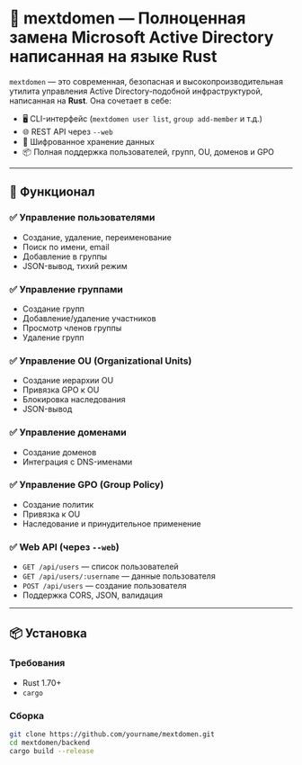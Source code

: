 # 🏢 mextdomen — Полноценная замена Microsoft Active Directory написанная на языке Rust

`mextdomen` — это современная, безопасная и высокопроизводительная утилита управления Active Directory-подобной инфраструктурой, написанная на **Rust**. Она сочетает в себе:

- 🖥 CLI-интерфейс (`mextdomen user list`, `group add-member` и т.д.)
- 🌐 REST API через `--web`
- 🔐 Шифрованное хранение данных
- 📦 Полная поддержка пользователей, групп, OU, доменов и GPO

---

## 🚀 Функционал

### ✅ Управление пользователями
- Создание, удаление, переименование
- Поиск по имени, email
- Добавление в группы
- JSON-вывод, тихий режим

### ✅ Управление группами
- Создание групп
- Добавление/удаление участников
- Просмотр членов группы
- Удаление групп

### ✅ Управление OU (Organizational Units)
- Создание иерархии OU
- Привязка GPO к OU
- Блокировка наследования
- JSON-вывод

### ✅ Управление доменами
- Создание доменов
- Интеграция с DNS-именами

### ✅ Управление GPO (Group Policy)
- Создание политик
- Привязка к OU
- Наследование и принудительное применение

### ✅ Web API (через `--web`)
- `GET /api/users` — список пользователей
- `GET /api/users/:username` — данные пользователя
- `POST /api/users` — создание пользователя
- Поддержка CORS, JSON, валидация

---

## 📦 Установка

### Требования
- Rust 1.70+
- `cargo`

### Сборка
```bash
git clone https://github.com/yourname/mextdomen.git
cd mextdomen/backend
cargo build --release